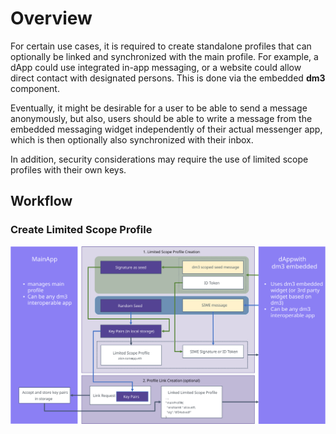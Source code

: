 # Overview

For certain use cases, it is required to create standalone profiles that can optionally be linked and synchronized with the main profile. For example, a dApp could use integrated in-app messaging, or a website could allow direct contact with designated persons. This is done via the embedded **dm3** component.

Eventually, it might be desirable for a user to be able to send a message anonymously, but also, users should be able to write a message from the embedded messaging widget independently of their actual messenger app, which is then optionally also synchronized with their inbox.

In addition, security considerations may require the use of limited scope profiles with their own keys.

## Workflow

### Create Limited Scope Profile





![image](lsp_architecture.svg)
